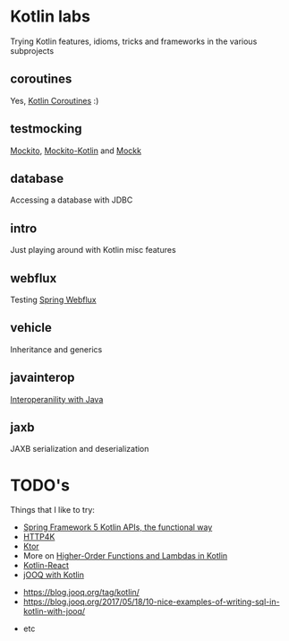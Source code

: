 # Kotlin labs
Trying Kotlin features, idioms, tricks and frameworks in the various subprojects

## coroutines
Yes, [Kotlin Coroutines](https://kotlinlang.org/docs/reference/coroutines-overview.html) :)

## testmocking
[Mockito](https://site.mockito.org/), [Mockito-Kotlin](https://github.com/nhaarman/mockito-kotlin) and [Mockk](https://mockk.io/)

## database
Accessing a database with JDBC

## intro
Just playing around with Kotlin misc features

## webflux
Testing [Spring Webflux](https://docs.spring.io/spring/docs/current/spring-framework-reference/web-reactive.html)

## vehicle
Inheritance and generics

## javainterop
[Interoperanility with Java](https://kotlinlang.org/docs/reference/java-to-kotlin-interop.html)

## jaxb
JAXB serialization and deserialization

# TODO's
Things that I like to try:
* [Spring Framework 5 Kotlin APIs, the functional way](https://spring.io/blog/2017/08/01/spring-framework-5-kotlin-apis-the-functional-way)
* [HTTP4K](https://www.http4k.org/quickstart/)
* [Ktor](https://ktor.io/)
* More on [Higher-Order Functions and Lambdas in Kotlin](https://kotlinlang.org/docs/reference/lambdas.html)
* [Kotlin-React](https://medium.com/@ralf.stuckert/getting-started-with-kotlin-react-c5f3b079a8bf)
* [jOOQ with Kotlin](https://www.jooq.org/doc/3.11/manual/getting-started/jooq-and-kotlin/)
- https://blog.jooq.org/tag/kotlin/
- https://blog.jooq.org/2017/05/18/10-nice-examples-of-writing-sql-in-kotlin-with-jooq/
* etc